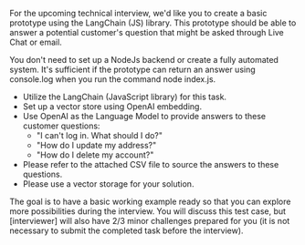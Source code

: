 For the upcoming technical interview, we'd like you to create a basic prototype using the LangChain (JS) library. This prototype should be able to answer a potential customer's question that might be asked through Live Chat or email.

You don't need to set up a NodeJs backend or create a fully automated system. It's sufficient if the prototype can return an answer using console.log when you run the command node index.js.

-	Utilize the LangChain (JavaScript library) for this task.
-	Set up a vector store using OpenAI embedding.
-	Use OpenAI as the Language Model to provide answers to these customer
questions: 
    -	"I can't log in. What should I do?"
    -	"How do I update my address?"
    -	"How do I delete my account?"
-	Please refer to the attached CSV file to source the answers to these questions.
-	Please use a vector storage for your solution. 

The goal is to have a basic working example ready so that you can explore more possibilities during the interview. You will discuss this test case, but [interviewer] will also have 2/3 minor challenges prepared for you (it is not necessary to submit the completed task before the interview).
